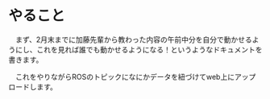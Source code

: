 # やること
　まず、2月末までに加藤先輩から教わった内容の午前中分を自分で動かせるようにし、これを見れば誰でも動かせるようになる！というようなドキュメントを書きます。

　これをやりながらROSのトピックになにかデータを紐づけてweb上にアップロードします。
